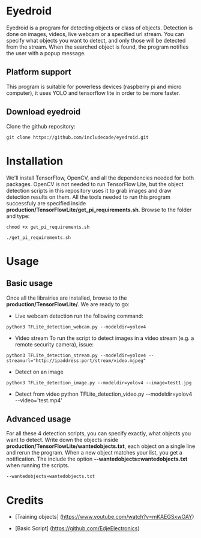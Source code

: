 # Eyedroid
Eyedroid is a program for detecting objects or class of objects. Detection is done on  images, videos, live webcam or a specified url stream. You can specify what objects you want to detect, and only those will be detected from the stream. When the searched object is found, the program notifies the user with a popup message.

## Platform support
This program is suitable for powerless devices (raspberry pi and micro computer), it uses YOLO and tensorflow lite in order to be more faster.

## Download eyedroid
Clone the github repository:
```
git clone https://github.com/includecode/eyedroid.git
```

# Installation
We'll install TensorFlow, OpenCV, and all the dependencies needed for both packages. OpenCV is not needed to run TensorFlow Lite, but the object detection scripts in this repository uses it to grab images and draw detection results on them. All the tools needed to run this program successfuly are specified inside **production/TensorFlowLite/get_pi_requirements.sh**. Browse to the folder and type:
```
chmod +x get_pi_requirements.sh

./get_pi_requirements.sh
```

# Usage
## Basic usage
Once all the librairies are installed, browse to the **production/TensorFlowLite/**. We are ready to go:
 - Live webcam detection
 run the following command:
 ```
python3 TFLite_detection_webcam.py --modeldir=yolov4
 ```
 - Video stream
 To run the script to detect images in a video stream (e.g. a remote security camera), issue:
 ```
 python3 TFLite_detection_stream.py --modeldir=yolov4 --streamurl="http://ipaddress:port/stream/video.mjpeg"
 ```

- Detect on an image
 ```
python3 TFLite_detection_image.py --modeldir=yolov4 --image=test1.jpg
 ```

 - Detect from video
 python TFLite_detection_video.py --modeldir=yolov4 --video='test.mp4'

 ## Advanced usage
 For all these 4 detection scripts, you can specify exactly, what objects you want to detect. 
 Write down the objects inside **production/TensorFlowLite/wantedobjects.txt**, each object on a single line and rerun the program. When a new object matches your list, you get a notification. The include the option **--wantedobjects=wantedobjects.txt** when running the scripts.
 
 ```
 --wantedobjects=wantedobjects.txt
 ```


 # Credits
  - [Training objects]
  (https://www.youtube.com/watch?v=mKAEGSxwOAY)

  - [Basic Script]
  (https://github.com/EdjeElectronics)
